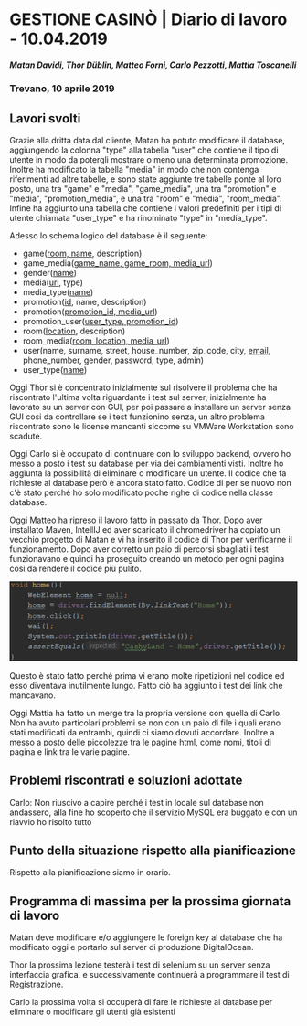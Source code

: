﻿# GESTIONE CASINÒ | Diario di lavoro - 10.04.2019
##### Matan Davidi, Thor Düblin, Matteo Forni, Carlo Pezzotti, Mattia Toscanelli
### Trevano, 10 aprile 2019

## Lavori svolti
Grazie alla dritta data dal cliente, Matan ha potuto modificare il database, aggiungendo la colonna "type" alla tabella "user" che contiene il tipo di utente in modo da potergli mostrare o meno una determinata promozione. Inoltre ha modificato la tabella "media" in modo che non contenga riferimenti ad altre tabelle, e sono state aggiunte tre tabelle ponte al loro posto, una tra "game" e "media", "game_media", una tra "promotion" e "media", "promotion_media", e una tra "room" e "media", "room_media". Infine ha aggiunto una tabella che contiene i valori predefiniti per i tipi di utente chiamata "user_type" e ha rinominato "type" in "media_type".

Adesso lo schema logico del database è il seguente:
- game(<span style="text-decoration: underline;">room, name</span>, description)
- game_media(<span style="text-decoration: underline;">game_name, game_room, media_url</span>)
- gender(<span style="text-decoration: underline;">name</span>)
- media(<span style="text-decoration: underline;">url</span>, type)
- media_type(<span style="text-decoration: underline;">name</span>)
- promotion(<span style="text-decoration: underline;">id</span>, name, description)
- promotion(<span style="text-decoration: underline;">promotion_id, media_url</span>)
- promotion_user(<span style="text-decoration: underline;">user_type, promotion_id</span>)
- room(<span style="text-decoration: underline;">location</span>, description)
- room_media(<span style="text-decoration: underline;">room_location, media_url</span>)
- user(name, surname, street, house_number, zip_code, city, <span style="text-decoration: underline;">email</span>, phone_number, gender, password, type, admin)
- user_type(<span style="text-decoration: underline;">name</span>)

Oggi Thor si è concentrato inizialmente sul risolvere il problema che ha riscontrato l'ultima volta riguardante i test sul server, inizialmente ha lavorato su un server con GUI, per poi passare a installare un server senza GUI cosi da controllare se i test funzionino senza, un altro problema riscontrato sono le license mancanti siccome su VMWare Workstation sono scadute.

Oggi Carlo si è occupato di continuare con lo sviluppo backend, ovvero ho messo a posto i test su database per via dei cambiamenti visti. Inoltre ho aggiunta la possibilità di eliminare o modificare un utente. Il codice che fa richieste al database però è ancora stato fatto. Codice di per se nuovo non c'è stato perché ho solo modificato poche righe di codice nella classe database.

Oggi Matteo ha ripreso il lavoro fatto in passato da Thor. Dopo aver installato Maven, IntellIJ ed aver scaricato il chromedriver ha copiato un vecchio progetto di Matan e vi ha inserito il codice di Thor per verificarne il funzionamento. Dopo aver corretto un paio di percorsi sbagliati i test funzionavano e quindi ha proseguito creando un metodo per ogni pagina così da rendere il codice più pulito.

![Selenium Metodi](../media/SeleniumMetodi.jpg)

Questo è stato fatto perché prima vi erano molte ripetizioni nel codice ed esso diventava inutilmente lungo.
Fatto ciò ha aggiunto i test dei link che mancavano.

Oggi Mattia ha fatto un merge tra la propria versione con quella di Carlo. Non ha avuto particolari problemi se non con un paio di file i quali erano stati modificati da entrambi, quindi ci siamo dovuti accordare. Inoltre a messo a posto delle piccolezze tra le pagine html, come nomi, titoli di pagina e link tra le varie pagine.

##  Problemi riscontrati e soluzioni adottate

Carlo: Non riuscivo a capire perché i test in locale sul database non andassero, alla fine ho scoperto che il servizio MySQL era buggato e con un riavvio ho risolto tutto

##  Punto della situazione rispetto alla pianificazione
Rispetto alla pianificazione siamo in orario.

## Programma di massima per la prossima giornata di lavoro
Matan deve modificare e/o aggiungere le foreign key al database che ha modificato oggi e portarlo sul server di produzione DigitalOcean.

Thor la prossima lezione testerà i test di selenium su un server senza interfaccia grafica, e successivamente continuerà a programmare il test di Registrazione.

Carlo la prossima volta si occuperà di fare le richieste al database per eliminare o modificare gli utenti già esistenti
